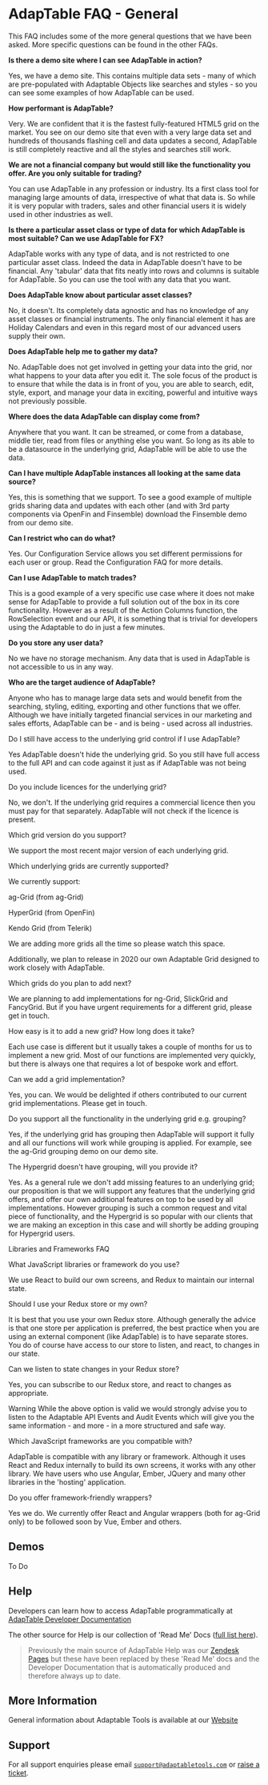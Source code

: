 # AdapTable FAQ - General

This FAQ includes some of the more general questions that we have been asked. More specific questions can be found in the other FAQs.

**Is there a demo site where I can see AdapTable in action?**

Yes, we have a demo site. This contains multiple data sets - many of which are pre-populated with Adaptable Objects like searches and styles - so you can see some examples of how AdapTable can be used.

**How performant is AdapTable?**

Very. We are confident that it is the fastest fully-featured HTML5 grid on the market. You see on our demo site that even with a very large data set and hundreds of thousands flashing cell and data updates a second, AdapTable is still completely reactive and all the styles and searches still work.

**We are not a financial company but would still like the functionality you offer. Are you only suitable for trading?**

You can use AdapTable in any profession or industry. Its a first class tool for managing large amounts of data, irrespective of what that data is. So while it is very popular with traders, sales and other financial users it is widely used in other industries as well.

**Is there a particular asset class or type of data for which AdapTable is most suitable? Can we use AdapTable for FX?**

AdapTable works with any type of data, and is not restricted to one particular asset class. Indeed the data in AdapTable doesn't have to be financial. Any 'tabular' data that fits neatly into rows and columns is suitable for AdapTable. So you can use the tool with any data that you want.

**Does AdapTable know about particular asset classes?**

No, it doesn't. Its completely data agnostic and has no knowledge of any asset classes or financial instruments. The only financial element it has are Holiday Calendars and even in this regard most of our advanced users supply their own.

**Does AdapTable help me to gather my data?**

No. AdapTable does not get involved in getting your data into the grid, nor what happens to your data after you edit it. The sole focus of the product is to ensure that while the data is in front of you, you are able to search, edit, style, export, and manage your data in exciting, powerful and intuitive ways not previously possible.

**Where does the data AdapTable can display come from?**

Anywhere that you want. It can be streamed, or come from a database, middle tier, read from files or anything else you want. So long as its able to be a datasource in the underlying grid, AdapTable will be able to use the data.

**Can I have multiple AdapTable instances all looking at the same data source?**

Yes, this is something that we support. To see a good example of multiple grids sharing data and updates with each other (and with 3rd party components via OpenFin and Finsemble) download the Finsemble demo from our demo site.

**Can I restrict who can do what?**

Yes. Our Configuration Service allows you set different permissions for each user or group. Read the Configuration FAQ for more details.

**Can I use AdapTable to match trades?**

This is a good example of a very specific use case where it does not make sense for AdapTable to provide a full solution out of the box in its core functionality. However as a result of the Action Columns function, the RowSelection event and our API, it is something that is trivial for developers using the Adaptable to do in just a few minutes.

**Do you store any user data?**

No we have no storage mechanism. Any data that is used in AdapTable is not accessible to us in any way.

**Who are the target audience of AdapTable?**

Anyone who has to manage large data sets and would benefit from the searching, styling, editing, exporting and other functions that we offer. Although we have initially targeted financial services in our marketing and sales efforts, AdapTable can be - and is being - used across all industries.




Do I still have access to the underlying grid control if I use AdapTable?

Yes AdapTable doesn't hide the underlying grid. So you still have full access to the full API and can code against it just as if AdapTable was not being used.

Do you include licences for the underlying grid?

No, we don't. If the underlying grid requires a commercial licence then you must pay for that separately. AdapTable will not check if the licence is present. 

Which grid version do you support?

We support the most recent major version of each underlying grid. 

Which underlying grids are currently supported?

We currently support:

ag-Grid (from ag-Grid)

HyperGrid (from OpenFin)

Kendo Grid (from Telerik)

We are adding more grids all the time so please watch this space.

Additionally, we plan to release in 2020 our own Adaptable Grid designed to work closely with AdapTable.

Which grids do you plan to add next?

We are planning to add implementations for ng-Grid, SlickGrid and FancyGrid. But if you have urgent requirements for a different grid, please get in touch.

How easy is it to add a new grid? How long does it take?

Each use case is different but it usually takes a couple of months for us to implement a new grid. Most of our functions are implemented very quickly, but there is always one that requires a lot of bespoke work and effort. 

Can we add a grid implementation?

Yes, you can. We would be delighted if others contributed to our current grid implementations. Please get in touch.

Do you support all the functionality in the underlying grid e.g. grouping?

Yes, if the underlying grid has grouping then AdapTable will support it fully and all our functions will work while grouping is applied. For example, see the ag-Grid grouping demo on our demo site.

The Hypergrid doesn't have grouping, will you provide it?

Yes. As a general rule we don't add missing features to an underlying grid; our proposition is that we will support any features that the underlying grid offers, and offer our own additional features on top to be used by all implementations. However grouping is such a common request and vital piece of functionality, and the Hypergrid is so popular with our clients that we are making an exception in this case and will shortly be adding grouping for Hypergrid users.

Libraries and Frameworks FAQ

What JavaScript libraries or framework do you use?

We use React to build our own screens, and Redux to maintain our internal state.

Should I use your Redux store or my own?

It is best that you use your own Redux store. Although generally the advice is that one store per application is preferred, the best practice when you are using an external component (like AdapTable) is to have separate stores. You do of course have access to our store to listen, and react, to changes in our state.

Can we listen to state changes in your Redux store?

Yes, you can subscribe to our Redux store, and react to changes as appropriate.

Warning
While the above option is valid we would strongly advise you to listen to the Adaptable API Events and Audit Events which will give you the same information - and more - in a more structured and safe way.

Which JavaScript frameworks are you compatible with?

AdapTable is compatible with any library or framework. Although it uses React and Redux internally to build its own screens, it works with any other library. We have users who use Angular, Ember, JQuery and many other libraries in the 'hosting' application.

Do you offer framework-friendly wrappers?

Yes we do.  We currently offer React and Angular wrappers (both for ag-Grid only) to be followed soon by Vue, Ember and others.



## Demos

To Do

## Help

Developers can learn how to access AdapTable programmatically at [AdapTable Developer Documentation](https://api.adaptabletools.com) 

The other source for Help is our collection of 'Read Me' Docs ([full list here](https://github.com/AdaptableTools/adaptable/blob/master/packages/adaptable/readme/readme-list.md)).

> Previously the main source of AdapTable Help was our [Zendesk Pages](https://adaptabletools.zendesk.com/hc/en-us) but these have been replaced by these 'Read Me' docs and the Developer Documentation that is automatically produced and therefore always up to date.

## More Information

General information about Adaptable Tools is available at our [Website](http://www.adaptabletools.com) 

## Support

For all support enquiries please email [`support@adaptabletools.com`](mailto:support@adaptabletools.com) or [raise a ticket](https://adaptabletools.zendesk.com/hc/en-us/requests/new).
